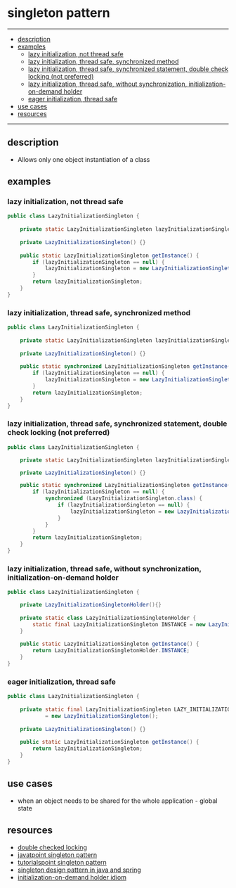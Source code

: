 # singleton pattern

----
- [description](#description)
- [examples](#examples)
    * [lazy initialization, not thread safe](#lazy-initialization-not-thread-safe)
    * [lazy initialization, thread safe, synchronized method](#lazy-initialization-thread-safe-synchronized-method)
    * [lazy initialization, thread safe, synchronized statement, double check locking (not preferred)](#lazy-initialization-thread-safe-synchronized-statement-double-check-locking-not-preferred)
    * [lazy initialization, thread safe, without synchronization, initialization-on-demand holder](#lazy-initialization-thread-safe-without-synchronization-initialization-on-demand-holder)
    * [eager initialization, thread safe](#eager-initialization-thread-safe)
- [use cases](#use-cases)
- [resources](#resources)
----

## description

- Allows only one object instantiation of a class

## examples

### lazy initialization, not thread safe
```java
public class LazyInitializationSingleton {
    
    private static LazyInitializationSingleton lazyInitializationSingleton;
    
    private LazyInitializationSingleton() {}
    
    public static LazyInitializationSingleton getInstance() {
        if (lazyInitializationSingleton == null) {
            lazyInitializationSingleton = new LazyInitializationSingleton();
        }
        return lazyInitializationSingleton;
    }
}
```

### lazy initialization, thread safe, synchronized method
```java
public class LazyInitializationSingleton {
    
    private static LazyInitializationSingleton lazyInitializationSingleton;
    
    private LazyInitializationSingleton() {}
    
    public static synchronized LazyInitializationSingleton getInstance() {
        if (lazyInitializationSingleton == null) {
            lazyInitializationSingleton = new LazyInitializationSingleton();
        }
        return lazyInitializationSingleton;
    }
}
```

### lazy initialization, thread safe, synchronized statement, double check locking (not preferred)
```java
public class LazyInitializationSingleton {

    private static LazyInitializationSingleton lazyInitializationSingleton;

    private LazyInitializationSingleton() {}

    public static synchronized LazyInitializationSingleton getInstance() {
        if (lazyInitializationSingleton == null) {
            synchronized (LazyInitializationSingleton.class) {
                if (lazyInitializationSingleton == null) {
                    lazyInitializationSingleton = new LazyInitializationSingleton();
                }
            }
        }
        return lazyInitializationSingleton;
    }
}
```

### lazy initialization, thread safe, without synchronization, initialization-on-demand holder
```java
public class LazyInitializationSingleton {

    private LazyInitializationSingletonHolder(){}
    
    private static class LazyInitializationSingletonHolder {
        static final LazyInitializationSingleton INSTANCE = new LazyInitializationSingleton();
    }
    
    public static LazyInitializationSingleton getInstance() {
        return LazyInitializationSingletonHolder.INSTANCE;
    }
}
```

### eager initialization, thread safe
```java
public class LazyInitializationSingleton {
    
    private static final LazyInitializationSingleton LAZY_INITIALIZATION_SINGLETON 
            = new LazyInitializationSingleton();
    
    private LazyInitializationSingleton() {}
    
    public static LazyInitializationSingleton getInstance() {
        return lazyInitializationSingleton;
    }
}
```

## use cases
- when an object needs to be shared for the whole application - global state


## resources
- [double checked locking](https://en.wikipedia.org/wiki/Double-checked_locking)
- [javatpoint singleton pattern](https://www.javatpoint.com/singleton-design-pattern-in-java)
- [tutorialspoint singleton pattern](https://www.tutorialspoint.com/design_pattern/singleton_pattern.htm)
- [singleton design pattern in java and spring](https://azeynalli1990.medium.com/singleton-design-pattern-in-java-and-in-spring-9fe3eb007af1)
- [initialization-on-demand holder idiom](https://en.wikipedia.org/wiki/Initialization-on-demand_holder_idiom)